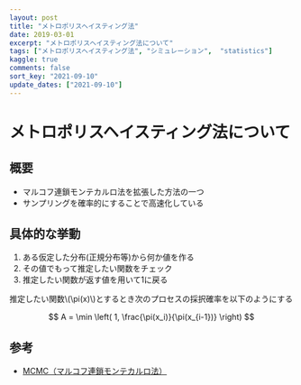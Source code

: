 ```yaml
---
layout: post
title: "メトロポリスヘイスティング法"
date: 2019-03-01
excerpt: "メトロポリスヘイスティング法について"
tags: ["メトロポリスヘイスティング法", "シミュレーション",  "statistics"]
kaggle: true
comments: false
sort_key: "2021-09-10"
update_dates: ["2021-09-10"]
---
```


# メトロポリスヘイスティング法について

## 概要
 - マルコフ連鎖モンテカルロ法を拡張した方法の一つ
 - サンプリングを確率的にすることで高速化している

## 具体的な挙動
 1. ある仮定した分布(正規分布等)から何か値を作る
 2. その値でもって推定したい関数をチェック
 3. 推定したい関数が返す値を用いて1に戻る

推定したい関数\\(\pi(x)\\)とするとき次のプロセスの採択確率を以下のようにする

$$
A = \min \left( 1, \frac{\pi(x_i)}{\pi(x_{i-1})} \right)
$$

## 参考
 - [MCMC（マルコフ連鎖モンテカルロ法）](https://zenn.dev/hellorusk/articles/8d48a37aa35283)
